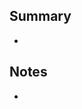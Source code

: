 ## Summary
<!-- What does this PR change or add? -->

- 


## Notes
<!-- Any small details, follow-ups, or things to remember -->

-
